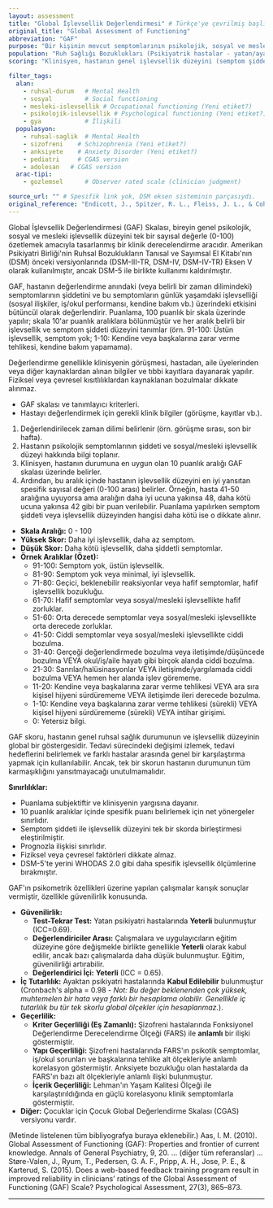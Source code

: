 ```yaml
---
layout: assessment
title: "Global İşlevsellik Değerlendirmesi" # Türkçe'ye çevrilmiş başlık
original_title: "Global Assessment of Functioning"
abbreviation: "GAF"
purpose: "Bir kişinin mevcut semptomlarının psikolojik, sosyal ve mesleki işlevselliğini ne derecede etkilediğini 0'dan 100'e kadar bir skalada ölçer."
population: "Ruh Sağlığı Bozuklukları (Psikiyatrik hastalar - yatan/ayaktan, Şizofreni, Anksiyete Bozukluğu vb.). Çocuk ve ergenler için CGAS versiyonu vardır."
scoring: "Klinisyen, hastanın genel işlevsellik düzeyini (semptom şiddeti ve fonksiyonel bozulmayı göz önünde bulundurarak) 100 puanlık bir skala üzerinde tek bir sayı ile derecelendirir. Skala 10'ar puanlık aralıklara bölünmüştür ve her aralığın tanımlayıcı kriterleri vardır. Yüksek skor daha iyi işlevselliği gösterir."

filter_tags:
  alan:
    - ruhsal-durum   # Mental Health
    - sosyal         # Social functioning
    - mesleki-islevsellik # Occupational functioning (Yeni etiket?)
    - psikolojik-islevsellik # Psychological functioning (Yeni etiket?)
    - gya            # İlişkili
  populasyon:
    - ruhsal-saglik  # Mental Health
    - sizofreni    # Schizophrenia (Yeni etiket?)
    - anksiyete    # Anxiety Disorder (Yeni etiket?)
    - pediatri     # CGAS version
    - adolesan   # CGAS version
  arac-tipi:
    - gozlemsel      # Observer rated scale (clinician judgment)

source_url: "" # Spesifik link yok, DSM eksen sisteminin parçasıydı.
original_reference: "Endicott, J., Spitzer, R. L., Fleiss, J. L., & Cohen, J. (1976). The Global Assessment Scale: A Procedure for Measuring Overall Severity of Psychiatric Disturbance. Archives of General Psychiatry, 33(6), 766–771." # Temel aldığı GAS ölçeği.
---
```





Global İşlevsellik Değerlendirmesi (GAF) Skalası, bireyin genel psikolojik, sosyal ve mesleki işlevsellik düzeyini tek bir sayısal değerle (0-100) özetlemek amacıyla tasarlanmış bir klinik derecelendirme aracıdır. Amerikan Psikiyatri Birliği'nin Ruhsal Bozuklukların Tanısal ve Sayımsal El Kitabı'nın (DSM) önceki versiyonlarında (DSM-III-TR, DSM-IV, DSM-IV-TR) Eksen V olarak kullanılmıştır, ancak DSM-5 ile birlikte kullanımı kaldırılmıştır.

GAF, hastanın değerlendirme anındaki (veya belirli bir zaman dilimindeki) semptomlarının şiddetini ve bu semptomların günlük yaşamdaki işlevselliği (sosyal ilişkiler, iş/okul performansı, kendine bakım vb.) üzerindeki etkisini bütüncül olarak değerlendirir. Puanlama, 100 puanlık bir skala üzerinde yapılır; skala 10'ar puanlık aralıklara bölünmüştür ve her aralık belirli bir işlevsellik ve semptom şiddeti düzeyini tanımlar (örn. 91-100: Üstün işlevsellik, semptom yok; 1-10: Kendine veya başkalarına zarar verme tehlikesi, kendine bakım yapamama).

Değerlendirme genellikle klinisyenin görüşmesi, hastadan, aile üyelerinden veya diğer kaynaklardan alınan bilgiler ve tıbbi kayıtlara dayanarak yapılır. Fiziksel veya çevresel kısıtlılıklardan kaynaklanan bozulmalar dikkate alınmaz.


*   GAF skalası ve tanımlayıcı kriterleri.
*   Hastayı değerlendirmek için gerekli klinik bilgiler (görüşme, kayıtlar vb.).


1.  Değerlendirilecek zaman dilimi belirlenir (örn. görüşme sırası, son bir hafta).
2.  Hastanın psikolojik semptomlarının şiddeti ve sosyal/mesleki işlevsellik düzeyi hakkında bilgi toplanır.
3.  Klinisyen, hastanın durumuna en uygun olan 10 puanlık aralığı GAF skalası üzerinde belirler.
4.  Ardından, bu aralık içinde hastanın işlevsellik düzeyini en iyi yansıtan spesifik sayısal değeri (0-100 arası) belirler. Örneğin, hasta 41-50 aralığına uyuyorsa ama aralığın daha iyi ucuna yakınsa 48, daha kötü ucuna yakınsa 42 gibi bir puan verilebilir. Puanlama yapılırken semptom şiddeti veya işlevsellik düzeyinden hangisi daha kötü ise o dikkate alınır.


*   **Skala Aralığı:** 0 - 100
*   **Yüksek Skor:** Daha iyi işlevsellik, daha az semptom.
*   **Düşük Skor:** Daha kötü işlevsellik, daha şiddetli semptomlar.
*   **Örnek Aralıklar (Özet):**
    *   91-100: Semptom yok, üstün işlevsellik.
    *   81-90: Semptom yok veya minimal, iyi işlevsellik.
    *   71-80: Geçici, beklenebilir reaksiyonlar veya hafif semptomlar, hafif işlevsellik bozukluğu.
    *   61-70: Hafif semptomlar veya sosyal/mesleki işlevsellikte hafif zorluklar.
    *   51-60: Orta derecede semptomlar veya sosyal/mesleki işlevsellikte orta derecede zorluklar.
    *   41-50: Ciddi semptomlar veya sosyal/mesleki işlevsellikte ciddi bozulma.
    *   31-40: Gerçeği değerlendirmede bozulma veya iletişimde/düşüncede bozulma VEYA okul/iş/aile hayatı gibi birçok alanda ciddi bozulma.
    *   21-30: Sanrılar/halüsinasyonlar VEYA iletişimde/yargılamada ciddi bozulma VEYA hemen her alanda işlev görememe.
    *   11-20: Kendine veya başkalarına zarar verme tehlikesi VEYA ara sıra kişisel hijyeni sürdürememe VEYA iletişimde ileri derecede bozulma.
    *   1-10: Kendine veya başkalarına zarar verme tehlikesi (sürekli) VEYA kişisel hijyeni sürdürememe (sürekli) VEYA intihar girişimi.
    *   0: Yetersiz bilgi.


GAF skoru, hastanın genel ruhsal sağlık durumunun ve işlevsellik düzeyinin global bir göstergesidir. Tedavi sürecindeki değişimi izlemek, tedavi hedeflerini belirlemek ve farklı hastalar arasında genel bir karşılaştırma yapmak için kullanılabilir. Ancak, tek bir skorun hastanın durumunun tüm karmaşıklığını yansıtmayacağı unutulmamalıdır.

**Sınırlılıklar:**
*   Puanlama subjektiftir ve klinisyenin yargısına dayanır.
*   10 puanlık aralıklar içinde spesifik puanı belirlemek için net yönergeler sınırlıdır.
*   Semptom şiddeti ile işlevsellik düzeyini tek bir skorda birleştirmesi eleştirilmiştir.
*   Prognozla ilişkisi sınırlıdır.
*   Fiziksel veya çevresel faktörleri dikkate almaz.
*   DSM-5'te yerini WHODAS 2.0 gibi daha spesifik işlevsellik ölçümlerine bırakmıştır.


GAF'ın psikometrik özellikleri üzerine yapılan çalışmalar karışık sonuçlar vermiştir, özellikle güvenilirlik konusunda.

*   **Güvenilirlik:**
    *   **Test-Tekrar Test:** Yatan psikiyatri hastalarında **Yeterli** bulunmuştur (ICC=0.69).
    *   **Değerlendiriciler Arası:** Çalışmalara ve uygulayıcıların eğitim düzeyine göre değişmekle birlikte genellikle **Yeterli** olarak kabul edilir, ancak bazı çalışmalarda daha düşük bulunmuştur. Eğitim, güvenilirliği artırabilir.
    *   **Değerlendirici İçi:** **Yeterli** (ICC = 0.65).
*   **İç Tutarlılık:** Ayaktan psikiyatri hastalarında **Kabul Edilebilir** bulunmuştur (Cronbach's alpha = 0.98 - *Not: Bu değer beklenenden çok yüksek, muhtemelen bir hata veya farklı bir hesaplama olabilir. Genellikle iç tutarlılık bu tür tek skorlu global ölçekler için hesaplanmaz.*).
*   **Geçerlilik:**
    *   **Kriter Geçerliliği (Eş Zamanlı):** Şizofreni hastalarında Fonksiyonel Değerlendirme Derecelendirme Ölçeği (FARS) ile **anlamlı** bir ilişki göstermiştir.
    *   **Yapı Geçerliliği:** Şizofreni hastalarında FARS'ın psikotik semptomlar, iş/okul sorunları ve başkalarına tehlike alt ölçekleriyle anlamlı korelasyon göstermiştir. Anksiyete bozukluğu olan hastalarda da FARS'ın bazı alt ölçekleriyle anlamlı ilişki bulunmuştur.
    *   **İçerik Geçerliliği:** Lehman'ın Yaşam Kalitesi Ölçeği ile karşılaştırıldığında en güçlü korelasyonu klinik semptomlarla göstermiştir.
*   **Diğer:** Çocuklar için Çocuk Global Değerlendirme Skalası (CGAS) versiyonu vardır.


(Metinde listelenen tüm bibliyografya buraya eklenebilir.)
Aas, I. M. (2010). Global Assessment of Functioning (GAF): Properties and frontier of current knowledge. Annals of General Psychiatry, 9, 20.
... (diğer tüm referanslar) ...
Støre-Valen, J., Ryum, T., Pedersen, G. A. F., Pripp, A. H., Jose, P. E., & Karterud, S. (2015). Does a web-based feedback training program result in improved reliability in clinicians’ ratings of the Global Assessment of Functioning (GAF) Scale? Psychological Assessment, 27(3), 865–873.

---